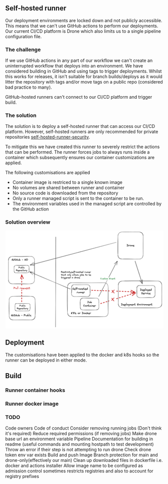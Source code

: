 ## Self-hosted runner

Our deployment environments are locked down and not publicly accessible. This means that we can't use
GitHub actions to perform our deployments. Our current CI/CD platform is Drone which also limits us to a
single pipeline configuration file. 

### The challenge

If we use GitHub actions in any part of our workflow we can't create an uninterrupted workflow that deploys
into an environment. We have considered building in GitHub and using tags to trigger deployments. Whilst
this works for releases, it isn't suitable for branch builds/deploys as it would litter the repository
with tags and/or move tags on a public repo (considered bad practice to many).

GitHub-hosted runners can't connect to our CI/CD platform and trigger build.

### The solution

The solution is to deploy a self-hosted runner that can access our CI/CD platform. However, self-hosted 
runners are only recommended for private repositories [self-hosted-runner-security](https://docs.github.com/en/actions/hosting-your-own-runners/about-self-hosted-runners#self-hosted-runner-security).

To mitigate this we have created this runner to severely restrict the actions that can be performed.
The runner forces jobs to always runs inside a container which subsequently ensures our container 
customizations are applied. 

The following customisations are applied  

* Container image is restriced to a single known image
* No volumes are shared between runner and container
* No source code is downloaded from the repository
* Only a runner managed script is sent to the container to be run.
* The environment variables used in the managed script are controlled by the GitHub action

### Solution overview

<img width="800px" src="./overview.png?raw=true" />

## Deployment

The customisations have been applied to the docker and k8s hooks so the runner can be deployed in either mode.

## Build

### Runner container hooks

### Runner docker image

### TODO
Code owners
Code of conduct
Consider removing running jobs (Don't think it's required)
Reduce required permissions (if removing jobs)
Make drone base url an environment variable
Pipeline
Documentation for building in readme (useful commands and mounting hostpath to test development)
Throw an error if their step is not attempting to run drone
Check drone token env var exists
Build and push Image
Branch protection for main and drone-only(effectively our main)
Clean up downloaded files in dockerfile i.e. docker and actions installer
Allow image name to be configured as admission control sometimes restricts registries and also to account for registry prefixes
